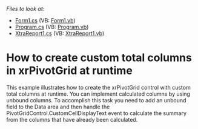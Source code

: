 <!-- default file list -->
*Files to look at*:

* [Form1.cs](./CS/PivotWithCustomColumnsAtRuntime/Form1.cs) (VB: [Form1.vb](./VB/PivotWithCustomColumnsAtRuntime/Form1.vb))
* [Program.cs](./CS/PivotWithCustomColumnsAtRuntime/Program.cs) (VB: [Program.vb](./VB/PivotWithCustomColumnsAtRuntime/Program.vb))
* [XtraReport1.cs](./CS/PivotWithCustomColumnsAtRuntime/XtraReport1.cs) (VB: [XtraReport1.vb](./VB/PivotWithCustomColumnsAtRuntime/XtraReport1.vb))
<!-- default file list end -->
# How to create custom total columns in xrPivotGrid at runtime


<p>This example illustrates how to create the xrPivotGrid control with custom total columns at runtime. You can implement calculated columns by using unbound columns. To accomplish this task you need to add an unbound field to the Data area and then handle the PivotGridControl.CustomCellDisplayText event to calculate the summary from the columns that have already been calculated.</p>

<br/>


